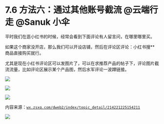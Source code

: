 # 7.6 方法六：通过其他账号截流 @云端行走 @Sanuk 小伞

平时我们在逛小红书的时候，经常会看到下面评论有人留言问，在哪里哪里买。

如果这个商家没开店，那么我们可以开设店铺，然后在评论区评论：小红书搜**商品直接购买就行。

尤其是现在小红书评论区可以发图片了，可以在求推荐产品的帖子下，评论图片截流流量，比如评论区展示某个产品图，然后水军评论一波蹲链接。

![](img/7358418782ca52e77ce5e5f3d989e930.png)

![](img/46c91054d4073564ca5500e1a08df7eb.png)

![](img/4dfafac82716b7232bfe1214d2d07485.png)

内容来源：[`wx.zsxq.com/dweb2/index/topic_detail/214221225154211`](https://wx.zsxq.com/dweb2/index/topic_detail/214221225154211)

![](img/f5f11c405b1ebfa42488ca1035ca05ad.png)